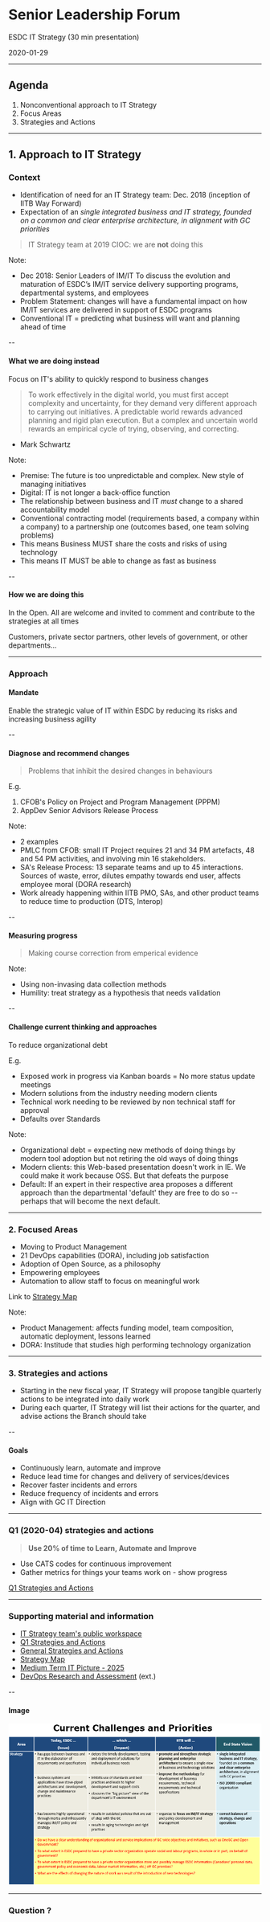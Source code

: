 <!--markdownlint-disable MD033-->
# Senior Leadership Forum

ESDC IT Strategy (30 min presentation)

2020-01-29

---

## Agenda

1. Nonconventional approach to IT Strategy
2. Focus Areas
3. Strategies and Actions

---

## 1. Approach to IT Strategy

### Context

- Identification of need for an IT Strategy team: Dec. 2018 (inception of IITB Way Forward)
- Expectation of an _single integrated business and IT strategy, founded on a common and clear enterprise architecture, in alignment with GC priorities_

> IT Strategy team at 2019 CIOC: we are **not** doing this

Note:

- Dec 2018: Senior Leaders of IM/IT To discuss the evolution and maturation of ESDC’s IM/IT service delivery supporting programs, departmental systems, and employees
- Problem Statement: changes will have a fundamental impact on how IM/IT services are delivered in support of ESDC programs
- Conventional IT = predicting what business will want and planning ahead of time

--

#### What we are doing instead

Focus on IT's ability to quickly respond to business changes

> To work effectively in the digital world, you must first accept complexity and uncertainty, for they demand very different approach to carrying out initiatives. A predictable world rewards advanced planning and rigid plan execution. But a complex and uncertain world rewards an empirical cycle of trying, observing, and correcting.

- Mark Schwartz

Note:

- Premise: The future is too unpredictable and complex. New style of managing initiatives
- Digital: IT is not longer a back-office function
- The relationship between business and IT _must_ change to a shared accountability model
- Conventional contracting model (requirements based, a company within a company) to a partnership one (outcomes based, one team solving problems)
- This means Business MUST share the costs and risks of using technology
- This means IT MUST be able to change as fast as business

--

#### How we are **doing** this

In the Open. All are welcome and invited to comment and contribute to the strategies at all times

Customers, private sector partners, other levels of government, or other departments...

---

### Approach

#### Mandate

Enable the strategic value of IT within ESDC by reducing its risks and increasing business agility

--

#### Diagnose and recommend changes

> Problems that inhibit the desired changes in behaviours

E.g.

1. CFOB's Policy on Project and Program  Management (PPPM)
2. AppDev Senior Advisors Release Process

Note:

- 2 examples
- PMLC from CFOB: small IT Project requires 21 and 34 PM artefacts, 48 and 54 PM activities, and involving min 16 stakeholders.
- SA's Release Process: 13 separate teams and up to 45 interactions. Sources of waste, error, dilutes empathy towards end user, affects employee moral (DORA research)
- Work already happening within IITB PMO, SAs, and other product teams to reduce time to production (DTS, Interop)

--

#### Measuring progress

> Making course correction from emperical evidence

Note:

- Using non-invasing data collection methods
- Humility: treat strategy as a hypothesis that needs validation

--

#### Challenge current thinking and approaches

To reduce organizational debt

E.g.

- Exposed work in progress via Kanban boards = No more status update meetings
- Modern solutions from the industry needing modern clients
- Technical work needing to be reviewed by non technical staff for approval
- Defaults over Standards

Note:

- Organizational debt = expecting new methods of doing things by modern tool adoption but not retiring the old ways of doing things
- Modern clients: this Web-based presentation doesn't work in IE. We could make it work because OSS. But that defeats the purpose
- Default: If an expert in their respective area proposes a different approach than the departmental 'default' they are free to do so -- perhaps that will become the next default.

---

### 2. Focused Areas

- Moving to Product Management
- 21 DevOps capabilities (DORA), including job satisfaction
- Adoption of Open Source, as a philosophy
- Empowering employees
- Automation to allow staff to focus on meaningful work

Link to [Strategy Map](https://sara-sabr.github.io/ITStrategy/strategy-summary.html)

Note:

- Product Management: affects funding model, team composition, automatic deployment, lessons learned
- DORA: Institude that studies high performing technology organization

---

### 3. Strategies and actions

- Starting in the new fiscal year, IT Strategy will propose tangible quarterly actions to be integrated into daily work
- During each quarter, IT Strategy will list their actions for the quarter, and advise actions the Branch should take

--

#### Goals

- Continuously learn, automate and improve
- Reduce lead time for changes and delivery of services/devices
- Recover faster incidents and errors
- Reduce frequency of incidents and errors
- Align with GC IT Direction

---

### Q1 (2020-04) strategies and actions

> **Use 20% of time to Learn, Automate and Improve**

- Use CATS codes for continuous improvement
- Gather metrics for things your teams work on - show progress

[Q1 Strategies and Actions](https://sara-sabr.github.io/ITStrategy/strategy-learning-automating-improving.html)

---

### Supporting material and information

- [IT Strategy team's public workspace](https://github.com/sara-sabr/ITStrategy)
- [Q1 Strategies and Actions](https://sara-sabr.github.io/ITStrategy/strategy-learning-automating-improving.html)
- [General Strategies and Actions](https://sara-sabr.github.io/ITStrategy/strategies-actions.html)
- [Strategy Map](https://sara-sabr.github.io/ITStrategy/strategy-summary.html)
- [Medium Term IT Picture - 2025](https://sara-sabr.github.io/ITStrategy/it-picture-medium-term.html)
- [DevOps Research and Assessment](https://cloud.google.com/devops/) (ext.)

--

#### Image

![Table: Current challenges and priorities](assets/images/imit-moving-fwd-strategy.png)

---

<!--markdownlint-disable MD026-->
### Question ?
<!--markdownlint-enable MD026-->
